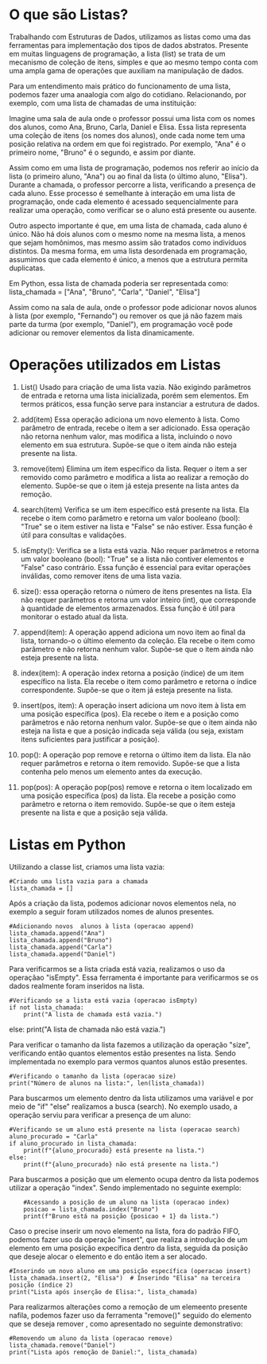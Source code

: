 # O que são Listas?

Trabalhando com Estruturas de Dados, utilizamos as listas como uma das ferramentas para implementação dos tipos de dados abstratos. Presente em muitas linguagens de programação, a lista (list) se trata de um mecanismo de coleção de itens, simples e que ao mesmo tempo conta com uma ampla gama de operações que auxiliam na manipulação de dados.

Para um entendimento mais prático do funcionamento de uma lista, podemos fazer uma anaalogia com algo do cotidiano. Relacionando, por exemplo, com uma lista de chamadas de uma instituição:

Imagine uma sala de aula onde o professor possui uma lista com os nomes dos alunos, como Ana, Bruno, Carla, Daniel e Elisa. Essa lista representa uma coleção de itens (os nomes dos alunos), onde cada nome tem uma posição relativa na ordem em que foi registrado. Por exemplo, "Ana" é o primeiro nome, "Bruno" é o segundo, e assim por diante.

Assim como em uma lista de programação, podemos nos referir ao início da lista (o primeiro aluno, "Ana") ou ao final da lista (o último aluno, "Elisa"). Durante a chamada, o professor percorre a lista, verificando a presença de cada aluno. Esse processo é semelhante à interação em uma lista de programação, onde cada elemento é acessado sequencialmente para realizar uma operação, como verificar se o aluno está presente ou ausente.

Outro aspecto importante é que, em uma lista de chamada, cada aluno é único. Não há dois alunos com o mesmo nome na mesma lista, a menos que sejam homônimos, mas mesmo assim são tratados como indivíduos distintos. Da mesma forma, em uma lista desordenada em programação, assumimos que cada elemento é único, a menos que a estrutura permita duplicatas.

Em Python, essa lista de chamada poderia ser representada como:
    lista_chamada = ["Ana", "Bruno", "Carla", "Daniel", "Elisa"]

Assim como na sala de aula, onde o professor pode adicionar novos alunos à lista (por exemplo, "Fernando") ou remover os que já não fazem mais parte da turma (por exemplo, "Daniel"), em programação você pode adicionar ou remover elementos da lista dinamicamente.

# Operações utilizados em Listas

1.  List()
    Usado para criação de uma lista vazia. Não exigindo parâmetros de entrada e retorna uma lista inicializada, porém sem elementos. Em termos práticos, essa função serve para instanciar a estrutura de dados.

2.  add(item)
    Essa operação adiciona um novo elemento à lista. Como parâmetro de entrada, recebe o item a ser adicionado. Essa operação não retorna nenhum valor, mas modifica a lista, incluindo o novo elemento em sua estrutura. Supõe-se que o item ainda não esteja presente na lista.

3.  remove(item)
    Elimina um item específico da lista. Requer o item a ser removido como parâmetro e modifica a lista ao realizar a remoção do elemento. Supõe-se que o item já esteja presente na lista antes da remoção.

4.  search(item)
    Verifica se um item específico está presente na lista. Ela recebe o item como parâmetro e retorna um valor booleano (bool): "True" se o item estiver na lista e "False" se não estiver. Essa função é útil para consultas e validações.

5.  isEmpty():
    Verifica se a lista está vazia. Não requer parâmetros e retorna um valor booleano (bool): "True" se a lista não contiver elementos e "False" caso contrário. Essa função é essencial para evitar operações inválidas, como remover itens de uma lista vazia.

6.  size():
    essa operação retorna o número de itens presentes na lista. Ela não requer parâmetros e retorna um valor inteiro (int), que corresponde à quantidade de elementos armazenados. Essa função é útil para monitorar o estado atual da lista.

7.  append(item):
    A operação append adiciona um novo item ao final da lista, tornando-o o último elemento da coleção. Ela recebe o item como parâmetro e não retorna nenhum valor. Supõe-se que o item ainda não esteja presente na lista.

8.  index(item):
    A operação index retorna a posição (índice) de um item específico na lista. Ela recebe o item como parâmetro e retorna o índice correspondente. Supõe-se que o item já esteja presente na lista.

9.  insert(pos, item):
    A operação insert adiciona um novo item à lista em uma posição específica (pos). Ela recebe o item e a posição como parâmetros e não retorna nenhum valor. Supõe-se que o item ainda não esteja na lista e que a posição indicada seja válida (ou seja, existam itens suficientes para justificar a posição).

10. pop():
    A operação pop remove e retorna o último item da lista. Ela não requer parâmetros e retorna o item removido. Supõe-se que a lista contenha pelo menos um elemento antes da execução.

11. pop(pos):
    A operação pop(pos) remove e retorna o item localizado em uma posição específica (pos) da lista. Ela recebe a posição como parâmetro e retorna o item removido. Supõe-se que o item esteja presente na lista e que a posição seja válida.

# Listas em Python

Utilizando a classe list, criamos uma lista vazia:

    #Criando uma lista vazia para a chamada
    lista_chamada = []

Após a criação da lista, podemos adicionar novos elementos nela, no exemplo a seguir foram utilizados nomes de alunos presentes.

    #Adicionando novos  alunos à lista (operacao append)
    lista_chamada.append("Ana")
    lista_chamada.append("Bruno")
    lista_chamada.append("Carla")
    lista_chamada.append("Daniel")

Para verificarmos se a lista criada está vazia, realizamos o uso da operaçãao "isEmpty". Essa ferramenta é importante para verificarmos se os dados realmente foram inseridos na lista.

    #Verificando se a lista está vazia (operacao isEmpty)
    if not lista_chamada:
        print("A lista de chamada está vazia.")
else:
    print("A lista de chamada não está vazia.")

Para verificar o tamanho da lista fazemos a utilização da operação "size", verificando então quantos elementos estão presentes na lista. Sendo implementada no exemplo para vermos quantos alunos estão presentes.

    #Verificando o tamanho da lista (operacao size)
    print("Número de alunos na lista:", len(lista_chamada))

Para buscarmos um elemento dentro da lista utilizamos uma variável e por meio de "if" "else" realizamos a busca (search). No exemplo usado, a operação serviu para verificar a presença de um aluno:

    #Verificando se um aluno está presente na lista (operacao search)
    aluno_procurado = "Carla"
    if aluno_procurado in lista_chamada:
        print(f"{aluno_procurado} está presente na lista.")
    else:
        print(f"{aluno_procurado} não está presente na lista.")

Para buscarmos a posição que um elemento ocupa dentro da lista podemos utilizar a operação "index". Sendo implementado no seguinte exemplo:

        #Acessando a posição de um aluno na lista (operacao index)
        posicao = lista_chamada.index("Bruno")
        print(f"Bruno está na posição {posicao + 1} da lista.")

Caso o precise inserir um novo elemento na lista, fora do padrão FIFO, podemos fazer uso da operação "insert", que realiza a introdução de um elemento em uma posição expecífica dentro da lista, seguida da posição que deseje alocar o elemento e do então item a ser alocado.

    #Inserindo um novo aluno em uma posição específica (operacao insert)
    lista_chamada.insert(2, "Elisa")  # Inserindo "Elisa" na terceira posição (índice 2)
    print("Lista após inserção de Elisa:", lista_chamada)

Para realizarmos alterações como a remoção de um elemeento presente nafila, podemos fazer uso da ferramenta "remove()" seguido do elemento que se deseja remover , como apresentado no seguinte demonstrativo:

    #Removendo um aluno da lista (operacao remove)
    lista_chamada.remove("Daniel")
    print("Lista após remoção de Daniel:", lista_chamada)
